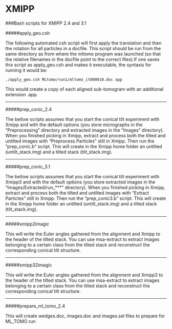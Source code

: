 XMIPP
============

###Bash scripts for XMIPP 2.4 and 3.1

#####apply_geo.csh

The following automated csh script will first apply the translation and then the rotation for all particles in a docfile. This script should be run from the same directory as from where the mltomo program was launched (so that the relative filenames in the docfile point to the correct files).If one saves this script as apply_geo.csh and makes it executable, the syntaxis for running it would be:

```./apply_geo.csh MLtomo/run1/mltomo_it000010.doc app```

This would create a copy of each aligned sub-tomogram with an additional extension .app.

---
#####prep_conic_2.4

The bellow scripts assumes that you start the conical tilt experiment with Xmipp and with the default options (you store micrographs in the “Preprocessing” directory and extracted images in the “Images” directory). When you finished picking in Xmipp, extract and process both the tilted and untilted images with “Preprocess Particles” still in Xmipp. Then run the ”prep_conic.b” script. This will create in the Xmipp home folder an untilted (untilt_stack.img) and a tilted stack (tilt_stack.img).

---
#####prep_conic_3.1

The bellow scripts assumes that you start the conical tilt experiment with Xmipp3 and with the default options (you store extracted images in the “Images/Extracted/run_***” directory). When you finished picking in Xmipp, extract and process both the tilted and untilted images with “Extract Particles” still in Xmipp. Then run the ”prep_conic3.b” script. This will create in the Xmipp home folder an untilted (untilt_stack.img) and a tilted stack (tilt_stack.img).

---
#####xmipp2imagic

This will write the Euler angles gathered from the alignment and Xmipp to the header of the tilted stack. You can use msa-extract to extract images belonging to a certain class from the tilted stack and reconstruct the corresponding conical tilt structure.

---
#####xmipp32imagic

This will write the Euler angles gathered from the alignment and Xmipp3 to the header of the tilted stack. You can use msa-extract to extract images belonging to a certain class from the tilted stack and reconstruct the corresponding conical tilt structure.

---
#####prepare_ml_tomo_2.4

This will create wedges.doc, images.doc and images.sel files to prepare for ML_TOMO run
